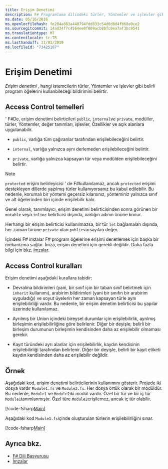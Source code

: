 ```yaml
---
title: Erişim Denetimi
description: F# Programlama dilindeki türler, Yöntemler ve işlevler gibi programlama öğelerine erişimi nasıl denetleyeceğinizi öğrenin.
ms.date: 05/16/2016
ms.openlocfilehash: fe204a883a440794fdd033c54d6d8d4fb68e0ce2
ms.sourcegitcommit: 14ad34f7c4564ee0f009acb8bfc0ea7af3bc9541
ms.translationtype: MT
ms.contentlocale: tr-TR
ms.lasthandoff: 11/01/2019
ms.locfileid: "73425107"
---
```

# <a name="access-control"></a>Erişim Denetimi

*Erişim denetimi* , hangi istemcilerin türler, Yöntemler ve işlevler gibi belirli program öğelerini kullanbileceği bildirimini belirtir.

## <a name="basics-of-access-control"></a>Access Control temelleri

' F#De, erişim denetimi belirticileri `public`, `internal`ve `private`, modüller, türler, Yöntemler, değer tanımları, işlevler, Özellikler ve açık alanlara uygulanabilir.

- `public`, varlığa tüm çağıranlar tarafından erişilebileceğini belirtir.

- `internal`, varlığa yalnızca aynı derlemeden erişilebileceğini belirtir.

- `private`, varlığa yalnızca kapsayan tür veya modülden erişilebileceğini belirtir.

> [!NOTE]
> `protected` erişim belirleyicisi ' de F#kullanılamaz, ancak `protected` erişimi destekleyen dillerde yazılmış türler kullanıyorsanız bu kabul edilebilir. Bu nedenle, korumalı bir yöntemi geçersiz kılarsınız, yönteminiz yalnızca sınıf ve alt öğelerinden biri içinde erişilebilir kalır.

Genel olarak, tanımlayıcı, erişim denetimi belirticisinden sonra görünen bir `mutable` veya `inline` belirticisi dışında, varlığın adının önüne konur.

Herhangi bir erişim belirticisi kullanılmazsa, bir tür `let` bağlamaları dışında, her zaman türüne `private` olan `public`varsayılan değer.

İçindeki F# imzalar F# program öğelerine erişimi denetlemek için başka bir mekanizma sağlar. İmza, erişim denetimi için gerekli değildir. Daha fazla bilgi için bkz. [imzalar](signature-files.md).

## <a name="rules-for-access-control"></a>Access Control kuralları

Erişim denetimi aşağıdaki kurallara tabidir:

- Devralma bildirimleri (yani, bir sınıf için bir taban sınıf belirtmek için `inherit` kullanımı), arabirim bildirimleri (yani bir sınıfın bir arabirim uyguladığı) ve soyut üyelerin her zaman kapsayan türle aynı erişilebilirliği vardır. Bu nedenle, bir erişim denetim belirticisi bu yapılar üzerinde kullanılamaz.

- Ayrılmış bir Union içindeki bireysel durumlar için erişilebilirlik, ayrılmış birleşimin erişilebilirliğine göre belirlenir. Diğer bir deyişle, belirli bir birleşim durumunun birleşimin kendisinden daha az erişilebilir olmaması gerekir.

- Kayıt türündeki ayrı alanlar için erişilebilirlik, kaydın kendisinin erişilebilirliği tarafından belirlenir. Diğer bir deyişle, belirli bir kayıt etiketi kaydın kendisinden daha az erişilebilir değildir.

## <a name="example"></a>Örnek

Aşağıdaki kod, erişim denetimi belirticilerinin kullanımını gösterir. Projede iki dosya vardır `Module1.fs` ve `Module2.fs`. Her dosya örtük olarak bir modüldür. Bu nedenle, `Module1` ve `Module2`iki modül vardır. Özel bir tür ve bir iç tür `Module1`tanımlanmıştır. Özel türe `Module2`erişilemez, ancak iç tür olabilir.

[!code-fsharp[Main](~/samples/snippets/fsharp/access-control/snippet1.fs)]

Aşağıdaki kod `Module1.fs`içinde oluşturulan türlerin erişilebilirliğini sınar.

[!code-fsharp[Main](~/samples/snippets/fsharp/access-control/snippet2.fs)]

## <a name="see-also"></a>Ayrıca bkz.

- [F# Dili Başvurusu](index.md)
- [İmzalar](signature-files.md)
